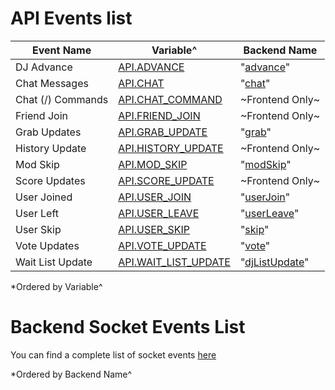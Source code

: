 # API Events list


| Event Name            | Variable^                                                 | Backend Name |
| ----------            | ---------                                                 | ------------ |
| DJ Advance            | [API.ADVANCE](/api/events/advance.md)                     | "[advance](/api/events/advance.md)" |
| Chat Messages         | [API.CHAT](/api/events/chat.md)                           | "[chat](/api/events/chat.md)" |
| Chat (/) Commands     | [API.CHAT_COMMAND](/api/events/chat_commands.md)          | ~Frontend Only~ |
| Friend Join           | [API.FRIEND_JOIN](/api/events/friend_join.md)             | ~Frontend Only~ |
| Grab Updates          | [API.GRAB_UPDATE](/api/events/grab_update.md)             | "[grab](/api/events/grab_update.md)"  |
| History Update        | [API.HISTORY_UPDATE](/api/events/history_update.md)       | ~Frontend Only~ |
| Mod Skip              | [API.MOD_SKIP](/api/events/mod_skip.md)                    | "[modSkip](/api/events/mod_skip.md)" |
| Score Updates         | [API.SCORE_UPDATE](/api/events/score_update.md)           | ~Frontend Only~ |
| User Joined           | [API.USER_JOIN](/api/events/user_join.md)                 | "[userJoin](/api/events/user_join.md)" |
| User Left             | [API.USER_LEAVE](/api/events/user_leave.md)               | "[userLeave](/api/events/user_leave.md)" |
| User Skip             | [API.USER_SKIP](/api/events/user_skip.md)                 | "[skip](/api/events/user_skip.md#backend)" |
| Vote Updates          | [API.VOTE_UPDATE](/api/events/vote_update.md)             | "[vote](/api/events/vote_update.md)" |
| Wait List Update      | [API.WAIT_LIST_UPDATE](/api/events/wait_list_update.md)   | "[djListUpdate](/api/events/wait_list_update.md)"  |

*Ordered by Variable^

# Backend Socket Events List

You can find a complete list of socket events [here](/api/events/backend_events/README.md)

*Ordered by Backend Name^
